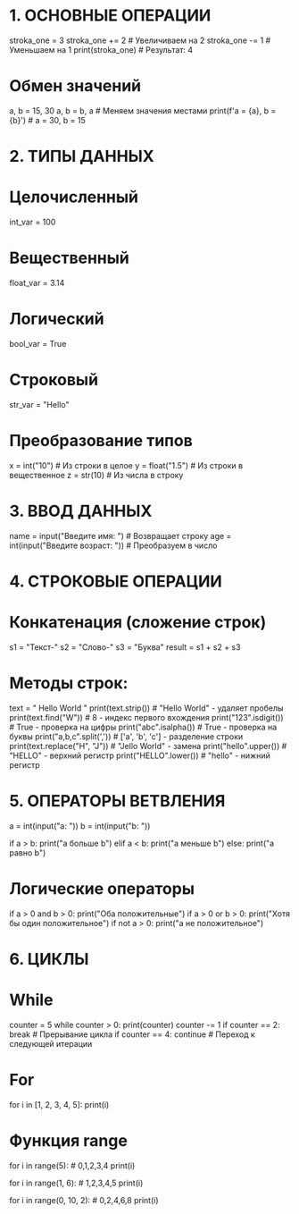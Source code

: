 # 1. ОСНОВНЫЕ ОПЕРАЦИИ
stroka_one = 3
stroka_one += 2  # Увеличиваем на 2
stroka_one -= 1  # Уменьшаем на 1
print(stroka_one)  # Результат: 4

# Обмен значений
a, b = 15, 30
a, b = b, a  # Меняем значения местами
print(f'a = {a}, b = {b}')  # a = 30, b = 15

# 2. ТИПЫ ДАННЫХ
# Целочисленный
int_var = 100
# Вещественный
float_var = 3.14
# Логический
bool_var = True
# Строковый
str_var = "Hello"

# Преобразование типов
x = int("10")   # Из строки в целое
y = float("1.5") # Из строки в вещественное
z = str(10)     # Из числа в строку

# 3. ВВОД ДАННЫХ
name = input("Введите имя: ")  # Возвращает строку
age = int(input("Введите возраст: "))  # Преобразуем в число

# 4. СТРОКОВЫЕ ОПЕРАЦИИ
# Конкатенация (сложение строк)
s1 = "Текст-"
s2 = "Слово-"
s3 = "Буква"
result = s1 + s2 + s3

# Методы строк:
text = "  Hello World  "
print(text.strip())      # "Hello World" - удаляет пробелы
print(text.find("W"))    # 8 - индекс первого вхождения
print("123".isdigit())   # True - проверка на цифры
print("abc".isalpha())   # True - проверка на буквы
print("a,b,c".split(',')) # ['a', 'b', 'c'] - разделение строки
print(text.replace("H", "J"))  # "Jello World" - замена
print("hello".upper())   # "HELLO" - верхний регистр
print("HELLO".lower())   # "hello" - нижний регистр

# 5. ОПЕРАТОРЫ ВЕТВЛЕНИЯ
a = int(input("a: "))
b = int(input("b: "))

if a > b:
    print("a больше b")
elif a < b:
    print("a меньше b")
else:
    print("a равно b")

# Логические операторы
if a > 0 and b > 0:
    print("Оба положительные")
if a > 0 or b > 0:
    print("Хотя бы один положительное")
if not a > 0:
    print("a не положительное")

# 6. ЦИКЛЫ
# While
counter = 5
while counter > 0:
    print(counter)
    counter -= 1
    if counter == 2:
        break  # Прерывание цикла
    if counter == 4:
        continue  # Переход к следующей итерации

# For
for i in [1, 2, 3, 4, 5]:
    print(i)

# Функция range
for i in range(5):      # 0,1,2,3,4
    print(i)

for i in range(1, 6):   # 1,2,3,4,5
    print(i)

for i in range(0, 10, 2):  # 0,2,4,6,8
    print(i)
    
